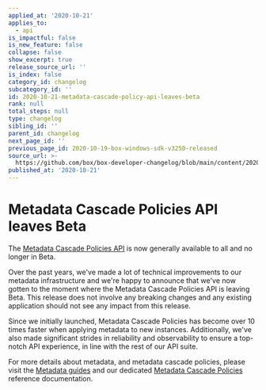 ```yaml
---
applied_at: '2020-10-21'
applies_to:
  - api
is_impactful: false
is_new_feature: false
collapse: false
show_excerpt: true
release_source_url: ''
is_index: false
category_id: changelog
subcategory_id: ''
id: 2020-10-21-metadata-cascade-policy-api-leaves-beta
rank: null
total_steps: null
type: changelog
sibling_id: ''
parent_id: changelog
next_page_id: ''
previous_page_id: 2020-10-19-box-windows-sdk-v3250-released
source_url: >-
  https://github.com/box/box-developer-changelog/blob/main/content/2020/10-21-metadata-cascade-policy-api-leaves-beta.md
published_at: '2020-10-21'
---
```

# Metadata Cascade Policies API leaves Beta

The [Metadata Cascade Policies API][mdc_api] is now generally available to all
and no longer in Beta.

Over the past years, we've made a lot of technical improvements to our metadata
infrastructure and we're happy to announce that we've now gotten to the moment
where the Metadata Cascade Policies API is leaving Beta. This release does not
involve any breaking changes and any existing application should not see any
impact from this release.

Since we initially launched, Metadata Cascade Policies has become over 10 times
faster when applying metadata to new instances. Additionally, we've also made
significant strides in reliability and observability to ensure a top-notch API
experience, in line with the rest of our API suite.

For more details about metadata, and metadata cascade policies, please visit the
[Metadata guides][guides] and our dedicated [Metadata Cascade Policies][mdc_api]
reference documentation.

[mdc_api]: e://post_metadata_cascade_policies
[guides]: g://metadata